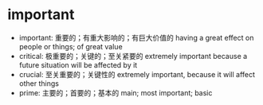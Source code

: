 # important

- important: 重要的；有重大影响的；有巨大价值的 having a great effect on people or things; of great value
- critical: 极重要的；关键的；至关紧要的 extremely important because a future situation will be affected by it
- crucial: 至关重要的；关键性的 extremely important, because it will affect other things
- prime: 主要的；首要的；基本的 main; most important; basic
